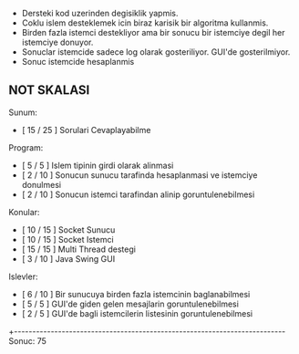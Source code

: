 * Dersteki kod uzerinden degisiklik yapmis.
* Coklu islem desteklemek icin biraz karisik bir algoritma kullanmis.
* Birden fazla istemci destekliyor ama bir sonucu bir istemciye degil her istemciye donuyor.
* Sonuclar istemcide sadece log olarak gosteriliyor. GUI'de gosterilmiyor.
* Sonuc istemcide hesaplanmis

NOT SKALASI
-------------------

Sunum:
- [ 15 / 25 ] Sorulari Cevaplayabilme

Program:
- [ 5 /  5 ] Islem tipinin girdi olarak alinmasi 
- [ 2 / 10 ] Sonucun sunucu tarafinda hesaplanmasi ve istemciye donulmesi
- [ 2 / 10 ] Sonucun istemci tarafindan alinip goruntulenebilmesi

Konular:
- [ 10 / 15 ] Socket Sunucu
- [ 10 / 15 ] Socket Istemci
- [ 15 / 15 ] Multi Thread destegi
- [ 3 / 10 ] Java Swing GUI

Islevler:
- [ 6 / 10 ] Bir sunucuya birden fazla istemcinin baglanabilmesi
- [ 5 /  5 ] GUI'de giden gelen mesajlarin goruntulenebilmesi
- [ 2 /  5 ] GUI'de bagli istemcilerin listesinin goruntulenebilmesi

+--------------------------------------------------------------------------
Sonuc: 75